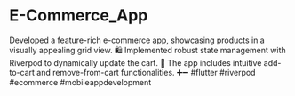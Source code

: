 # E-Commerce_App
Developed a feature-rich e-commerce app, showcasing products in a visually appealing grid view. 🛍️ Implemented robust state management with Riverpod to dynamically update the cart. 🛒 The app includes intuitive add-to-cart and remove-from-cart functionalities. ➕➖ #flutter #riverpod #ecommerce #mobileappdevelopment

